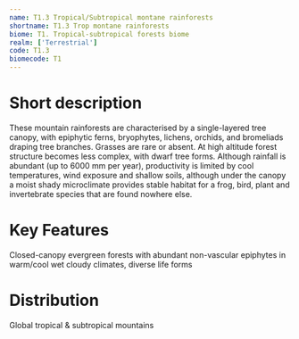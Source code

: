 ```yaml
---
name: T1.3 Tropical/Subtropical montane rainforests
shortname: T1.3 Trop montane rainforests
biome: T1. Tropical-subtropical forests biome
realm: ['Terrestrial']
code: T1.3
biomecode: T1
---
```

# Short description

These mountain rainforests are characterised by a single-layered tree canopy, with epiphytic ferns, bryophytes, lichens, orchids, and bromeliads draping tree branches. Grasses are rare or absent. At high altitude forest structure becomes less complex, with dwarf tree forms. Although rainfall is abundant (up to 6000 mm per year), productivity is limited by cool temperatures, wind exposure and shallow soils, although under the canopy a moist shady microclimate provides stable habitat for a frog, bird, plant and invertebrate species that are found nowhere else.

# Key Features

Closed-canopy evergreen forests with abundant non-vascular epiphytes in warm/cool wet cloudy climates, diverse life forms

# Distribution

Global tropical & subtropical mountains
